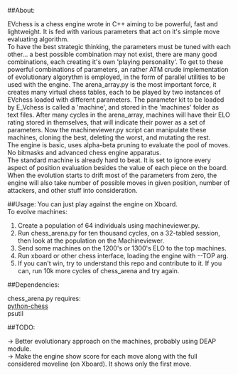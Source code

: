 ##About:

 EVchess is a chess engine wrote in C++ aiming to be powerful, fast and lightweight.
 It is fed with various parameters that act on it's simple move evaluating algorithm.<br>
 To have the best strategic thinking, the parameters must be tuned with each other... a best possible combination may not exist, there are many good combinations,
 each creating it's own 'playing personality'.
 To get to these powerful combinations of parameters, an rather ATM crude implementation of evolutionary algorythm is employed, in the form of parallel utilities to be used with the engine.
The arena_array.py is the most important force, it creates many virtual chess tables, each to be played by two instances of EVchess loaded with different parameters. The parameter kit to be loaded by E_Vchess is called a 'machine', and stored in the 'machines' folder as text files. 
After many cycles in the arena_array, machines will have their ELO rating stored in themselves, that will indicate their power as a set of parameters. 
 Now the machineviewer.py script can manipulate these machines, cloning the best, deleting the worst, and mutating the rest.<br>
 The engine is basic, uses alpha-beta pruning to evaluate the pool of moves. No bitmasks and advanced chess engine apparatus.<br>
 The standard machine is already hard to beat. It is set to ignore every aspect of position evaluation besides the value of each piece on the board. When the evolution starts to drift most
of the parameters from zero, the engine will also take number of possible moves in given position, number of attackers, and other stuff into consideration.<br>

##Usage:
 You can just play against the engine on Xboard.<br>
   To evolve machines:<br>

 1) Create a population of 64 individuals using machineviewer.py.<br>
 2) Run chess_arena.py for ten thousand cycles, on a 32-tabled session, then look at the population on the Machineviewer.<br>
 3) Send some machines on the 1200's or 1300's ELO to the top machines.<br>
 3) Run xboard or other chess interface, loading the engine with --TOP arg.<br>
 4) If you can't win, try to understand this repo and contribute to it. If you can, run 10k more cycles of chess_arena and try again.<br>
 
##Dependencies:

chess_arena.py requires:<br>
<a href="https://github.com/niklasf/python-chess">python-chess</a><br>
psutil<br>


##TODO:

-> Better evolutionary approach on the machines, probably using DEAP module.<br>
-> Make the engine show score for each move along with the full considered moveline (on Xboard). It shows only the first move.<br>
 
